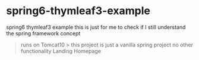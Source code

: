 # spring6-thymleaf3-example
spring6 thymleaf3 example
this is just for me to check if I still understand the spring framework concept 

>runs on Tomcat10 >
>this project is just a vanilla spring project no other functionality Landing Homepage 
